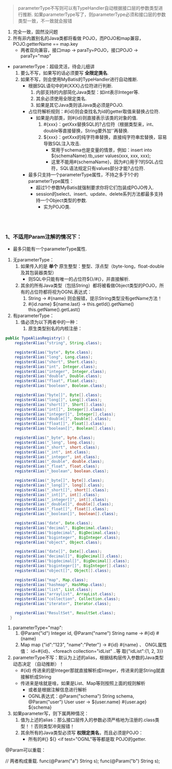 > parameterType不写则可以有TypeHandler自动根据接口层的参数类型进行推断.
> 如果parameterType写了，则parameterType必须和接口层的参数类型一致，不一致就会报错
   1. 完全一致，固然没问题
   2. 所有非内置别名的Java类都将看做 POJO，而POJO和map兼容，POJO.getterName == map.key
      - 两者双向兼容，接口map -> paraTy=POJO，接口POJO -> paraTy="map"





- parameterType：超级灵活，待会儿细讲  
   1. 要么不写，如果写的话必须要写 **全限定类名**.
   2. 如果不写，则会使用MyBatis的TypeHandler进行自动推断.
      - 根据SQL语句中的#{XXX}占位符进行判断.
         1. 内部支持的内部简化Java类型：如int表示Integer等.
         2. 其余必须使用全限定类名.
         3. 如果是其它Java类则该Java类必须是POJO.
      - 占位符解析规则：#{id}则会查找名为id的getter取值来替换占位符.
         - 如果是内部类，则#{id}则直接表示该类的对象的值.
            1. #{xxx}：getXxx替换SQL的?占位符（根据类型来，int、double等直接替换，String要外加''再替换.
            2. ${xxx}：getXxx的纯字符串替换，直接纯字符串宏替换，容易导致SQL注入攻击.
               - 常用于schema也是变量的情景，例如：insert into ${schemaName}.tb_user values(xxx, xxx, xxx);
               - 这里不能用#{schemaName}，因为#{}用于?的SQL占位符，SQL语法规定只有values部分才能?占位符.
      - 最多只支持一个parameterType属性，不持之多于1个的parameterType属性：
         - 超过1个参数MyBatis就强制要求你将它们包装成POJO传入.
         - session的select、insert、update、delete系列方法都最多支持持一个Object类型的参数.
            - 实为POJO类.




<br><br>

### 1、不适用Param注解的情况下：

- 最多只能有一个parameterType属性.


1. 无parameterType：
   1. 如果传入的是 **单个** 原生整型：整型、浮点型（byte-long，float-double及其包装器类型）
      - 则SQL中只能有唯一的占位符${}/#{}，并直接解析.
   2. 其余的所有Java类型（包括String）都将被看做Object类型的POJO，所有的占位符都将视为OGNL表达式：
      1. String -> #{name}  则会报错，提示String类型没有getName方法！
      2. #{id.name} ${name.last}  ->  this.getId().getName() this.getName().getLast()
2. 有parameterType：
   1. 值必须为以下两者中的一种：
      1. 原生类型别名的内核注册：

```Java
public TypeAliasRegistry() {
    registerAlias("string", String.class);

    registerAlias("byte", Byte.class);
    registerAlias("long", Long.class);
    registerAlias("short", Short.class);
    registerAlias("int", Integer.class);
    registerAlias("integer", Integer.class);
    registerAlias("double", Double.class);
    registerAlias("float", Float.class);
    registerAlias("boolean", Boolean.class);

    registerAlias("byte[]", Byte[].class);
    registerAlias("long[]", Long[].class);
    registerAlias("short[]", Short[].class);
    registerAlias("int[]", Integer[].class);
    registerAlias("integer[]", Integer[].class);
    registerAlias("double[]", Double[].class);
    registerAlias("float[]", Float[].class);
    registerAlias("boolean[]", Boolean[].class);

    registerAlias("_byte", byte.class);
    registerAlias("_long", long.class);
    registerAlias("_short", short.class);
    registerAlias("_int", int.class);
    registerAlias("_integer", int.class);
    registerAlias("_double", double.class);
    registerAlias("_float", float.class);
    registerAlias("_boolean", boolean.class);

    registerAlias("_byte[]", byte[].class);
    registerAlias("_long[]", long[].class);
    registerAlias("_short[]", short[].class);
    registerAlias("_int[]", int[].class);
    registerAlias("_integer[]", int[].class);
    registerAlias("_double[]", double[].class);
    registerAlias("_float[]", float[].class);
    registerAlias("_boolean[]", boolean[].class);

    registerAlias("date", Date.class);
    registerAlias("decimal", BigDecimal.class);
    registerAlias("bigdecimal", BigDecimal.class);
    registerAlias("biginteger", BigInteger.class);
    registerAlias("object", Object.class);

    registerAlias("date[]", Date[].class);
    registerAlias("decimal[]", BigDecimal[].class);
    registerAlias("bigdecimal[]", BigDecimal[].class);
    registerAlias("biginteger[]", BigInteger[].class);
    registerAlias("object[]", Object[].class);

    registerAlias("map", Map.class);
    registerAlias("hashmap", HashMap.class);
    registerAlias("list", List.class);
    registerAlias("arraylist", ArrayList.class);
    registerAlias("collection", Collection.class);
    registerAlias("iterator", Iterator.class);

    registerAlias("ResultSet", ResultSet.class);
  }
```

1. parameterType="map":
   1. @Param("id") Integer id, @Param("name") String name -> #{id} #{name}
   2. Map map {"id":"123", "name":"Peter"} -> #{id} #{name} 、 ONGL属性值：<if test="id != null"> id=#{id}、<foreach collection="idList" ..等 取{"idList":{1, 2, 3}}
2. parameterType不写：默认为上述的alias，根据结构层传入参数的Java类型动态决定 （自动推断）！
   - #{id} 传进来的是Integer那就直接解析成Integer，传进来的是String就直接解析成String
   - 传进来是啥就是啥，如果是List、Map等则按照上面的规则解析
      - 或者是根据注解信息进行解析
      - OGNL表达式：@Param("schema") String schema, @Param("user") User user -> ${user.name} #{user.age} ${schema}
3. 如果parameter写，则下属两种情况：
   1. 值为上述的alias：那么接口层传入的参数必须严格地为注册的.class类型！！否则类型冲突报错！
   2. 其余所有的Java类型必须写 **权限定类名**，而且必须是POJO：
      - 所有的#{} ${} <if test="OGNL"等等都是取 POJO的getter.


@Param可以重载：

// 两者构成重载.
func(@Param("a") String s);
func(@Param("b") String s);
